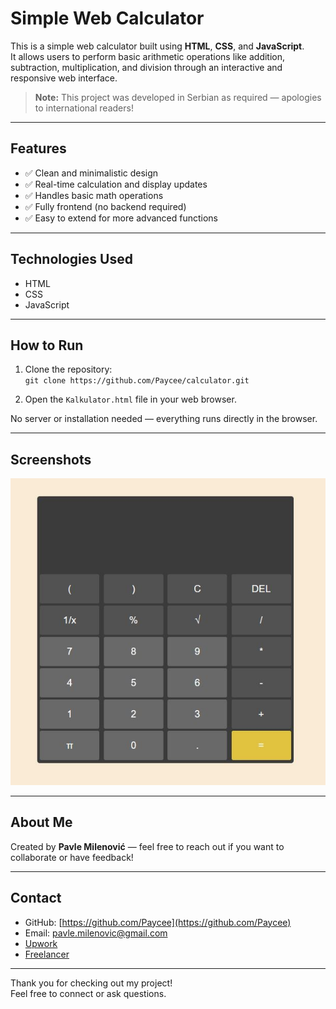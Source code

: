 # Simple Web Calculator

This is a simple web calculator built using **HTML**, **CSS**, and **JavaScript**.  
It allows users to perform basic arithmetic operations like addition, subtraction, multiplication, and division through an interactive and responsive web interface.

> **Note:** This project was developed in Serbian as required — apologies to international readers!

---

## Features

- ✅ Clean and minimalistic design  
- ✅ Real-time calculation and display updates  
- ✅ Handles basic math operations  
- ✅ Fully frontend (no backend required)  
- ✅ Easy to extend for more advanced functions  

---

## Technologies Used

- HTML  
- CSS  
- JavaScript  

---

## How to Run

1. Clone the repository:  
   `git clone https://github.com/Paycee/calculator.git`

2. Open the `Kalkulator.html` file in your web browser.

No server or installation needed — everything runs directly in the browser.

---

## Screenshots


![Calculator Screenshot](Kalkulator.JPG)  

---

## About Me

Created by **Pavle Milenović** — feel free to reach out if you want to collaborate or have feedback!

---

## Contact

- GitHub: [https://github.com/Paycee](https://github.com/Paycee)  
- Email: pavle.milenovic@gmail.com  
- [Upwork](https://www.upwork.com/freelancers/~01c2e1c44b41bb7941?mp_source=share)
- [Freelancer](https://www.freelancer.com/u/pavlemilenovic?frm=pavlemilenovic&sb=t)

---

Thank you for checking out my project!  
Feel free to connect or ask questions.
